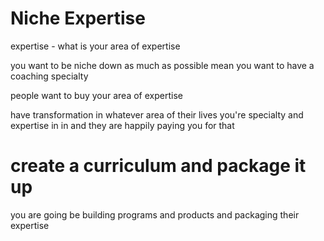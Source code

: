 

# Niche Expertise 

expertise  - what is your area of expertise  

you want to be niche down as much  as possible mean you want to have a coaching specialty 

 people want to buy your area of expertise  
 
 
 have transformation in whatever area of their lives you're specialty and expertise in in and they are happily paying you for that 
 
 
 #  create a curriculum and package it up
 
 you are going be building programs and products and packaging their expertise 
 
 
